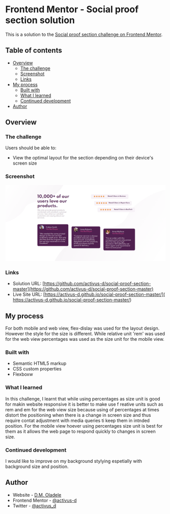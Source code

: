 # Frontend Mentor - Social proof section solution

This is a solution to the [Social proof section challenge on Frontend Mentor](https://www.frontendmentor.io/challenges/social-proof-section-6e0qTv_bA).
## Table of contents

- [Overview](#overview)
  - [The challenge](#the-challenge)
  - [Screenshot](#screenshot)
  - [Links](#links)
- [My process](#my-process)
  - [Built with](#built-with)
  - [What I learned](#what-i-learned)
  - [Continued development](#continued-development)
- [Author](#author)



## Overview

### The challenge

Users should be able to:

- View the optimal layout for the section depending on their device's screen size

### Screenshot

![](images/Screenshot%20(86).png)


### Links

- Solution URL: [https://github.com/activus-d/social-proof-section-master](https://github.com/activus-d/social-proof-section-master)
- Live Site URL: [https://activus-d.github.io/social-proof-section-master/]( https://activus-d.github.io/social-proof-section-master/)

## My process
For both mobile and web view, flex-dislay was used for the layout design. However the style for the size is different. While relative unit 'rem' was used for the web view percentages was used as the size unit for the mobile view.

### Built with

- Semantic HTML5 markup
- CSS custom properties
- Flexboxw


### What I learned
In this challenge, I learnt that while using percentages as size unit is good for makin website responsive it is better to make use f reative units such as rem and em for the web view size because using of percentages at times distort the positioning when there is a change in screen size and thus require contat adjustment with media queries ti keep them in intnded position. For the mobile view hoever using percentages size unit is best for them as it allows the web page to respond quickly to changes in screen size.

### Continued development

I would like to improve on my background stylying espetially with background size and position.


## Author

- Website - [D.M. Oladele](https://activuscode.hashnode.dev/)
- Frontend Mentor - [@activus-d](https://www.frontendmentor.io/profile/activus-d)
- Twitter - [@activus_d](https://twitter.com/activus_d)



